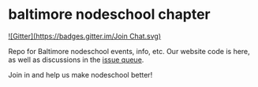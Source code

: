 baltimore nodeschool chapter
============================
[![Gitter](https://badges.gitter.im/Join Chat.svg)](https://gitter.im/nodeschool/baltimore?utm_source=badge&utm_medium=badge&utm_campaign=pr-badge&utm_content=badge)

Repo for Baltimore nodeschool events, info, etc. Our website code is here, as well as discussions in the [issue queue](http://github.com/nodeschool/baltimore/issues).

Join in and help us make nodeschool better!
